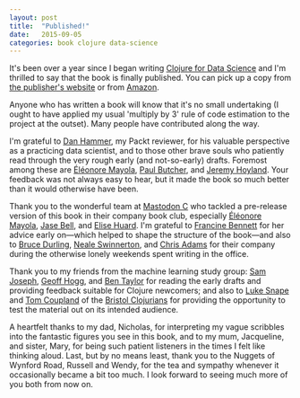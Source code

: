 ```yaml
---
layout: post
title:  "Published!"
date:   2015-09-05
categories: book clojure data-science
---
```


It's been over a year since I began writing [Clojure for Data Science](https://www.packtpub.com/en-us/product/clojure-for-data-science-9781784397180) and I'm thrilled to say that the book is finally published. You can pick up a copy from [the publisher's website](https://www.packtpub.com/en-us/product/clojure-for-data-science-9781784397180) or from [Amazon](http://www.amazon.co.uk/gp/product/1784397180/ref=as_li_tl?ie=UTF8&camp=1634&creative=19450&creativeASIN=1784397180&linkCode=as2&tag=henrygarnerco-21).

Anyone who has written a book will know that it's no small undertaking (I ought to have applied my usual 'multiply by 3' rule of code estimation to the project at the outset). Many people have contributed along the way.

I'm grateful to [Dan Hammer](https://twitter.com/econohammer), my Packt reviewer, for his valuable perspective as a practicing data scientist, and to those other brave souls who patiently read through the very rough early (and not-so-early) drafts. Foremost among these are [Éléonore Mayola](https://twitter.com/EleonoreMayola), [Paul Butcher](https://twitter.com/paulrabutcher), and [Jeremy Hoyland](https://twitter.com/derbex). Your feedback was not always easy to hear, but it made the book so much better than it would otherwise have been.

Thank you to the wonderful team at [Mastodon C](http://www.mastodonc.com/) who tackled a pre-release version of this book in their company book club, especially [Éléonore Mayola](https://twitter.com/EleonoreMayola), [Jase Bell](https://twitter.com/jasonbelldata), and [Elise Huard](https://twitter.com/elise_huard). I'm grateful to [Francine Bennett](https://twitter.com/fhr) for her advice early on—which helped to shape the structure of the book—and also to [Bruce Durling](https://twitter.com/otfrom), [Neale Swinnerton](https://twitter.com/sw1nn), and [Chris Adams](https://twitter.com/mrchrisadams) for their company during the otherwise lonely weekends spent writing in the office.

Thank you to my friends from the machine learning study group: [Sam Joseph](https://twitter.com/tansakuu), [Geoff Hogg](https://twitter.com/galfridus), and [Ben Taylor](https://twitter.com/bewt85) for reading the early drafts and providing feedback suitable for Clojure newcomers; and also to [Luke Snape](https://twitter.com/snapington) and [Tom Coupland](https://twitter.com/tcoupland) of the [Bristol Clojurians](https://twitter.com/BristolClojure) for providing the opportunity to test the material out on its intended audience.

A heartfelt thanks to my dad, Nicholas, for interpreting my vague scribbles into the fantastic figures you see in this book, and to my mum, Jacqueline, and sister, Mary, for being such patient listeners in the times I felt like thinking aloud. Last, but by no means least, thank you to the Nuggets of Wynford Road, Russell and Wendy, for the tea and sympathy whenever it occasionally became a bit too much. I look forward to seeing much more of you both from now on.
